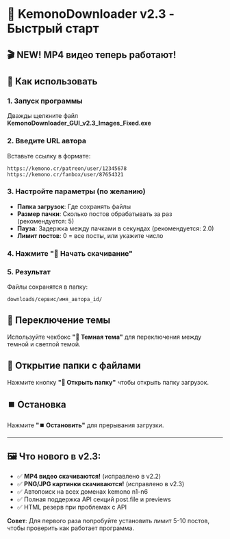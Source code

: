 # 🦊 KemonoDownloader v2.3 - Быстрый старт

## 🎬 NEW! MP4 видео теперь работают!

## 🚀 Как использовать

### 1. Запуск программы
Дважды щелкните файл **KemonoDownloader_GUI_v2.3_Images_Fixed.exe**

### 2. Введите URL автора
Вставьте ссылку в формате:
```
https://kemono.cr/patreon/user/12345678
https://kemono.cr/fanbox/user/87654321
```

### 3. Настройте параметры (по желанию)
- **Папка загрузок**: Где сохранять файлы
- **Размер пачки**: Сколько постов обрабатывать за раз (рекомендуется: 5)
- **Пауза**: Задержка между пачками в секундах (рекомендуется: 2.0)
- **Лимит постов**: 0 = все посты, или укажите число

### 4. Нажмите "🚀 Начать скачивание"

### 5. Результат
Файлы сохранятся в папку:
```
downloads/сервис/имя_автора_id/
```

## 🎨 Переключение темы
Используйте чекбокс **"🌙 Темная тема"** для переключения между темной и светлой темой.

## 📂 Открытие папки с файлами
Нажмите кнопку **"📂 Открыть папку"** чтобы открыть папку загрузок.

## ⏹️ Остановка
Нажмите **"⏹️ Остановить"** для прерывания загрузки.

---

## 🖼️ Что нового в v2.3:
- ✅ **MP4 видео скачиваются!** (исправлено в v2.2)
- ✅ **PNG/JPG картинки скачиваются!** (исправлено в v2.3)  
- ✅ Автопоиск на всех доменах kemono n1-n6
- ✅ Полная поддержка API секций post.file и previews
- ✅ HTML резерв при проблемах с API

**Совет**: Для первого раза попробуйте установить лимит 5-10 постов, чтобы проверить как работает программа.